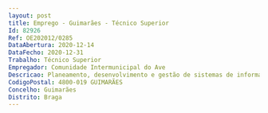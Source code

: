 ```yaml
--- 
layout: post
title: Emprego - Guimarães - Técnico Superior
Id: 82926
Ref: OE202012/0285
DataAbertura: 2020-12-14
DataFecho: 2020-12-31
Trabalho: Técnico Superior
Empregador: Comunidade Intermunicipal do Ave
Descricao: Planeamento, desenvolvimento e gestão de sistemas de informação geográfica, especialmente nas plataformas nacionais especializadas SIGGESC (Sistema de Informação Geográfica de Gestão de Carreiras) e SICO (Sistema de Informação de Carreiras e Operadores)  Gestão de bases de dados e aplicativos complementares às plataformas nacionais de sistemas de informação geográfica na área dos transportes  Domínio das ferramentas dos sistemas de informação geográfica (ArcGIS e QGIS)  Apoio na elaboração de cadastro de infraestruturas de rede integradas ou a integrar no domínio público  Desempenhar funções específicas no âmbito do Regime Jurídico do Serviço Público de Transportes de Passageiros (RJSPTP), designadamente  na gestão do transporte rodoviário de âmbito municipal e intermunicipal regional, no planeamento das infraestruturas, redes e serviços, na gestão e monitorização, na informação e divulgação  Acompanhar a concessão do serviço público de transporte rodoviário de passageiros e articular com as entidades competentes na matéria nomeadamente a Autoridade da Mobilidade e dos Transportes  Apoio técnico na apreciação e estudo das concessões, autorizações, tarifários, horários e alteração de carreiras de transporte público  Execução das funções de organização, supervisão e prestação de serviços do sistema de transportes públicos de passageiros  Relacionamento com operadores de transporte público que operam no território, elaboração de propostas de melhoria do serviço público de transportes prestado à população  Formular e apresentar soluções para problemas nas temáticas gerais da mobilidade e transportes  Organização de projetos de planeamento territorial e gestão da mobilidade urbana sustentável, nomeadamente nos importantes vetores da mobilidade suave (pedonal e ciclável)  Colaborar num sistema de acompanhamento e análise de estudos e estatísticas relevantes para a missão da Autoridade Intermunicipal de Transportes do Ave, provenientes em especial do(s) operador(es).
CodigoPostal: 4800-019 GUIMARÃES
Concelho: Guimarães
Distrito: Braga
--- 
```

